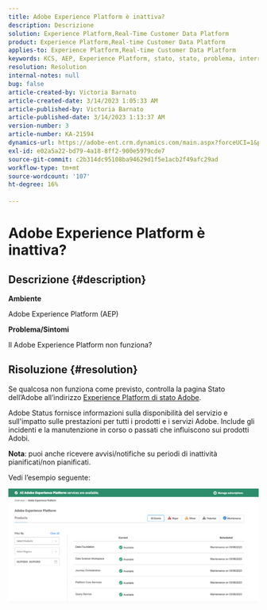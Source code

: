 ```yaml
---
title: Adobe Experience Platform è inattiva?
description: Descrizione
solution: Experience Platform,Real-Time Customer Data Platform
product: Experience Platform,Real-time Customer Data Platform
applies-to: Experience Platform,Real-time Customer Data Platform
keywords: KCS, AEP, Experience Platform, stato, stato, problema, interruzione
resolution: Resolution
internal-notes: null
bug: false
article-created-by: Victoria Barnato
article-created-date: 3/14/2023 1:05:33 AM
article-published-by: Victoria Barnato
article-published-date: 3/14/2023 1:13:37 AM
version-number: 3
article-number: KA-21594
dynamics-url: https://adobe-ent.crm.dynamics.com/main.aspx?forceUCI=1&pagetype=entityrecord&etn=knowledgearticle&id=16201d51-04c2-ed11-83ff-6045bd006d92
exl-id: e02a5a22-bd79-4a18-8ff2-900e5979cde7
source-git-commit: c2b314dc95108ba94629d1f5e1acb2f49afc29ad
workflow-type: tm+mt
source-wordcount: '107'
ht-degree: 16%

---
```


# Adobe Experience Platform è inattiva?

## Descrizione {#description}


<b>Ambiente</b>

Adobe Experience Platform (AEP)

<b>Problema/Sintomi</b>

Il Adobe Experience Platform non funziona?


## Risoluzione {#resolution}


Se qualcosa non funziona come previsto, controlla la pagina Stato dell’Adobe all’indirizzo [Experience Platform di stato Adobe](https://status.adobe.com/cloud/experience_platform#/).

Adobe Status fornisce informazioni sulla disponibilità del servizio e sull&#39;impatto sulle prestazioni per tutti i prodotti e i servizi Adobe. Include gli incidenti e la manutenzione in corso o passati che influiscono sui prodotti Adobi.

<b>Nota</b>: puoi anche ricevere avvisi/notifiche su periodi di inattività pianificati/non pianificati.

Vedi l’esempio seguente:

![](assets/dc4ebf6a-94b6-ed11-83fe-6045bd006a22.png)
